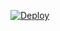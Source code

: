 [![Deploy](https://www.herokucdn.com/deploy/button.svg)](https://heroku.com/deploy?template=https://github.com/wilykun1994/Botchikamdv6.git)
